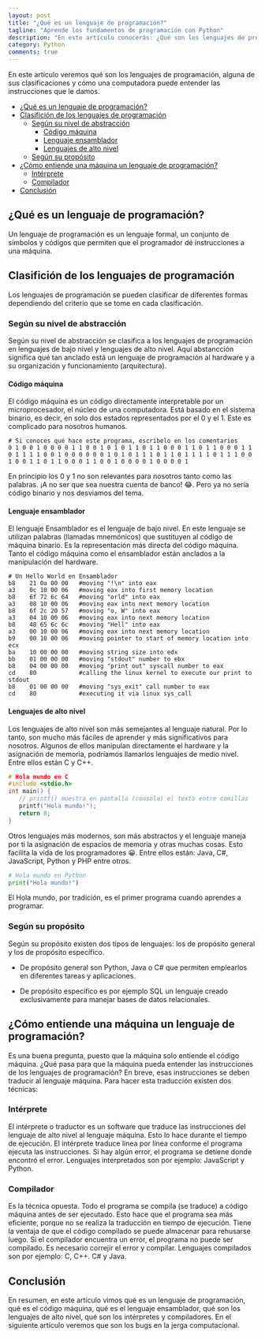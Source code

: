 ```yaml
---
layout: post
title: "¿Qué es un lenguaje de programación?"
tagline: "Aprende los fundamentos de programación con Python"
description: "En este artículo conocerás: ¿Qué son los lenguajes de progamación? ¿Cuáles son los lenguajes de alto nivel? ¿Qué es el código máquina?"
category: Python
comments: true
---
```


En este artículo veremos qué son los lenguajes de programación, alguna de sus clasificaciones y cómo una computadora puede entender las instrucciones que le damos.  

- [¿Qué es un lenguaje de programación?](#qué-es-un-lenguaje-de-programación)
- [Clasifición de los lenguajes de programación](#clasifición-de-los-lenguajes-de-programación)
  - [Según su nivel de abstracción](#según-su-nivel-de-abstracción)
    - [Código máquina](#código-máquina)
    - [Lenguaje ensamblador](#lenguaje-ensamblador)
    - [Lenguajes de alto nivel](#lenguajes-de-alto-nivel)
  - [Según su propósito](#según-su-propósito)
- [¿Cómo entiende una máquina un lenguaje de programación?](#cómo-entiende-una-máquina-un-lenguaje-de-programación)
  - [Intérprete](#intérprete)
  - [Compilador](#compilador)
- [Conclusión](#conclusión)

## ¿Qué es un lenguaje de programación?  

Un lenguaje de programación es un lenguaje formal, un conjunto de símbolos y códigos que permiten que el programador dé instrucciones a una máquina.  

## Clasifición de los lenguajes de programación  

Los lenguajes de programación se pueden clasificar de diferentes formas dependiendo del criterio que se tome en cada clasificación.  

### Según su nivel de abstracción  

Según su nivel de abstracción se clasifica a los lenguajes de programación en lenguajes de bajo nivel y lenguajes de alto nivel. Aquí abstancción significa qué tan anclado está un lenguaje de programación al hardware y a su organización y funcionamiento (arquitectura).  

#### Código máquina  

El código máquina es un código directamente interpretable por un microprocesador, el núcleo de una computadora. Está basado en el sistema binario, es decir, en solo dos estados representados por el 0 y el 1. Este es complicado para nosotros humanos.  

```binary
# Si conoces qué hace este programa, escríbelo en los comentarios
0 1 0 0 1 0 0 0 0 1 1 0 0 1 0 1 0 1 1 0 1 1 0 0 0 1 1 0 1 1 0 0 0 1 1 0 1 1 1 1 0 0 1 0 0 0 0 0 0 1 0 1 0 1 1 1 0 1 1 0 1 1 1 1 0 1 1 1 0 0 1 0 0 1 1 0 1 1 0 0 0 1 1 0 0 1 0 0 0 0 1 0 0 0 0 1
```

En principio los 0 y 1 no son relevantes para nosotros tanto como las palabras. ¡A no ser que sea nuestra cuenta de banco! 😂. Pero ya no sería código binario y nos desviamos del tema.  

#### Lenguaje ensamblador  

El lenguaje Ensamblador es el lenguaje de bajo nivel. En este lenguaje se utilizan palabras (llamadas mnemónicos) que sustituyen al código de máquina binario. Es la representación más directa del código máquina. Tanto el código máquina como el ensamblador están anclados a la manipulación del hardware.  

```assembly
# Un Hello World en Ensamblador
b8    21 0a 00 00   #moving "!\n" into eax  
a3    0c 10 00 06   #moving eax into first memory location  
b8    6f 72 6c 64   #moving "orld" into eax  
a3    08 10 00 06   #moving eax into next memory location  
b8    6f 2c 20 57   #moving "o, W" into eax  
a3    04 10 00 06   #moving eax into next memory location  
b8    48 65 6c 6c   #moving "Hell" into eax  
a3    00 10 00 06   #moving eax into next memory location  
b9    00 10 00 06   #moving pointer to start of memory location into ecx  
ba    10 00 00 00   #moving string size into edx  
bb    01 00 00 00   #moving "stdout" number to ebx  
b8    04 00 00 00   #moving "print out" syscall number to eax  
cd    80            #calling the linux kernel to execute our print to stdout  
b8    01 00 00 00   #moving "sys_exit" call number to eax  
cd    80            #executing it via linux sys_call
```

#### Lenguajes de alto nivel  

Los lenguajes de alto nivel son más semejantes al lenguaje natural. Por lo tanto, son mucho más fáciles de aprender y más significativos para nosotros. Algunos de ellos manipulan directamente el hardware y la asignación de memoria, podríamos llamarlos lenguajes de medio nivel. Entre ellos están C y C++.  

```c
# Hola mundo en C
#include <stdio.h>
int main() {
   // printf() muestra en pantalla (consola) el texto entre comillas
   printf("Hola mundo!");
   return 0;
}
```

Otros lenguajes más modernos, son más abstractos y el lenguaje maneja por ti la asignación de espacios de memoria y otras muchas cosas. Esto facilita la vida de los programadores 😀. Entre ellos están: Java, C#, JavaScript, Python y PHP entre otros.  

```python
# Hola mundo en Python
print("Hola mundo!")
```

El Hola mundo, por tradición, es el primer programa cuando aprendes a programar.  

### Según su propósito  

Según su propósito existen dos tipos de lenguajes: los de propósito general y los de propósito específico.  

- De propósito general son Python, Java o C# que permiten emplearlos en diferentes tareas y aplicaciones.  

- De propósito específico es por ejemplo SQL un lenguaje creado exclusivamente para manejar bases de datos relacionales.  

## ¿Cómo entiende una máquina un lenguaje de programación?  

Es una buena pregunta, puesto que la máquina solo entiende el código máquina. ¿Qué pasa para que la máquina pueda entender las instrucciones de los lenguajes de programación? En breve, esas instrucciones se deben traducir al lenguaje máquina. Para hacer esta traducción existen dos técnicas:  

### Intérprete  

El intérprete o traductor es un software que traduce las instrucciones del lenguaje de alto nivel al lenguaje máquina. Esto lo hace durante el tiempo de ejecución. El intérprete traduce línea por línea conforme el programa ejecuta las instrucciones. Si hay algún error, el programa se detiene donde encontró el error. Lenguajes interpretados son por ejemplo: JavaScript y Python.  

### Compilador  

Es la técnica opuesta. Todo el programa se compila (se traduce) a código máquina antes de ser ejecutado. Esto hace que el programa sea más eficiente, porque no se realiza la traducción en tiempo de ejecución. Tiene la ventaja de que el código compilado se puede almacenar para rehusarse luego. Si el compilador encuentra un error, el programa no puede ser compilado. Es necesario correjir el error y compilar. Lenguajes compilados son por ejemplo: C, C++. C# y Java.  

## Conclusión  

En resumen, en este artículo vimos qué es un lenguaje de programación, qué es el código máquina, qué es el lenguaje ensamblador, qué son los lenguajes de alto nivel, qué son los intérpretes y compiladores. En el siguiente artículo veremos que son los bugs en la jerga computacional.  

